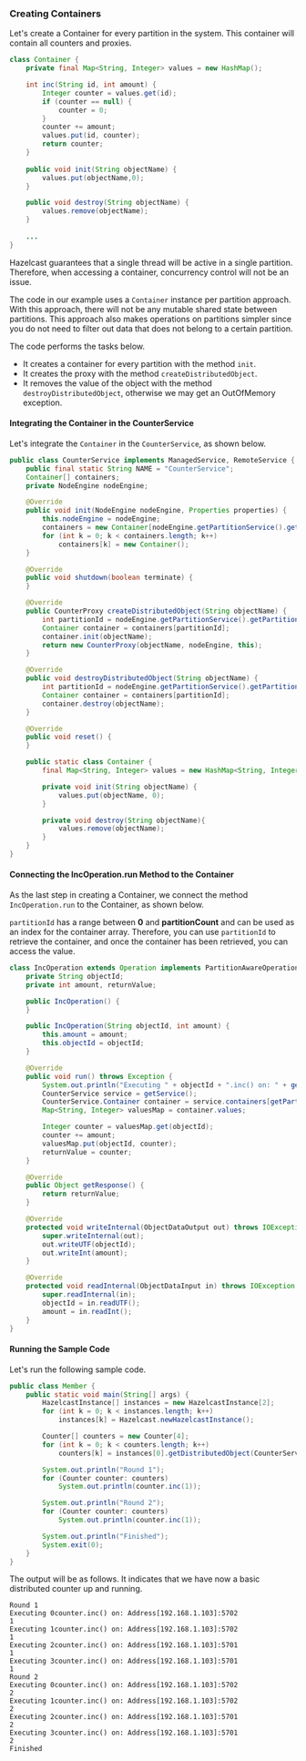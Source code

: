 

### Creating Containers

Let's create a Container for every partition in the system. This container will contain all counters and proxies.


```java
class Container {
    private final Map<String, Integer> values = new HashMap();

    int inc(String id, int amount) {
        Integer counter = values.get(id);
        if (counter == null) {
            counter = 0;
        }
        counter += amount;
        values.put(id, counter);
        return counter;
    }
    
    public void init(String objectName) {
        values.put(objectName,0);
    }

    public void destroy(String objectName) {
        values.remove(objectName);
    }
    
    ...
}
```

Hazelcast guarantees that a single thread will be active in a single partition. Therefore, when accessing a container, concurrency control will not be an issue. 

The code in our example uses a `Container` instance per partition approach. With this approach, there will not be any mutable shared state between partitions. This approach also makes operations on partitions simpler since you do not need to filter out data that does not belong to a certain partition. 

The code performs the tasks below.

- It creates a container for every partition with the method `init`.
- It creates the proxy with the method `createDistributedObject`.
- It removes the value of the object with the method `destroyDistributedObject`, otherwise we may get an OutOfMemory exception.

#### Integrating the Container in the CounterService

Let's integrate the `Container` in the `CounterService`, as shown below.

```java
public class CounterService implements ManagedService, RemoteService {
    public final static String NAME = "CounterService";
    Container[] containers;
    private NodeEngine nodeEngine;

    @Override
    public void init(NodeEngine nodeEngine, Properties properties) {
        this.nodeEngine = nodeEngine;
        containers = new Container[nodeEngine.getPartitionService().getPartitionCount()];
        for (int k = 0; k < containers.length; k++)
            containers[k] = new Container();
    }

    @Override
    public void shutdown(boolean terminate) {
    }

    @Override
    public CounterProxy createDistributedObject(String objectName) {
        int partitionId = nodeEngine.getPartitionService().getPartitionId(objectName);
        Container container = containers[partitionId];
        container.init(objectName);
        return new CounterProxy(objectName, nodeEngine, this);
    }

    @Override
    public void destroyDistributedObject(String objectName) {
        int partitionId = nodeEngine.getPartitionService().getPartitionId(objectName);
        Container container = containers[partitionId];
        container.destroy(objectName);
    }

    @Override
    public void reset() {
    }

    public static class Container {
        final Map<String, Integer> values = new HashMap<String, Integer>();

        private void init(String objectName) {
            values.put(objectName, 0);
        }

        private void destroy(String objectName){
            values.remove(objectName);
        }
    }
}
```


#### Connecting the IncOperation.run Method to the Container

As the last step in creating a Container, we connect the method `IncOperation.run` to the Container, as shown below.

`partitionId` has a range between **0** and **partitionCount** and can be used as an index for the container array. Therefore, you can use `partitionId` to retrieve the container, and once the container has been retrieved, you can access the value. 

```java
class IncOperation extends Operation implements PartitionAwareOperation {
    private String objectId;
    private int amount, returnValue;

    public IncOperation() {
    }

    public IncOperation(String objectId, int amount) {
        this.amount = amount;
        this.objectId = objectId;
    }

    @Override
    public void run() throws Exception {
        System.out.println("Executing " + objectId + ".inc() on: " + getNodeEngine().getThisAddress());
        CounterService service = getService();
        CounterService.Container container = service.containers[getPartitionId()];
        Map<String, Integer> valuesMap = container.values;

        Integer counter = valuesMap.get(objectId);
        counter += amount;
        valuesMap.put(objectId, counter);
        returnValue = counter;
    }

    @Override
    public Object getResponse() {
        return returnValue;
    }

    @Override
    protected void writeInternal(ObjectDataOutput out) throws IOException {
        super.writeInternal(out);
        out.writeUTF(objectId);
        out.writeInt(amount);
    }

    @Override
    protected void readInternal(ObjectDataInput in) throws IOException {
        super.readInternal(in);
        objectId = in.readUTF();
        amount = in.readInt();
    }
}
```

#### Running the Sample Code

Let's run the following sample code.

```java
public class Member {
    public static void main(String[] args) {
        HazelcastInstance[] instances = new HazelcastInstance[2];
        for (int k = 0; k < instances.length; k++)
            instances[k] = Hazelcast.newHazelcastInstance();

        Counter[] counters = new Counter[4];
        for (int k = 0; k < counters.length; k++)
            counters[k] = instances[0].getDistributedObject(CounterService.NAME, k+"counter");

        System.out.println("Round 1");
        for (Counter counter: counters)
            System.out.println(counter.inc(1));

        System.out.println("Round 2");
        for (Counter counter: counters)
            System.out.println(counter.inc(1));

        System.out.println("Finished");
        System.exit(0);
    }
}
```

The output will be as follows. It indicates that we have now a basic distributed counter up and running.

```
Round 1
Executing 0counter.inc() on: Address[192.168.1.103]:5702
1
Executing 1counter.inc() on: Address[192.168.1.103]:5702
1
Executing 2counter.inc() on: Address[192.168.1.103]:5701
1
Executing 3counter.inc() on: Address[192.168.1.103]:5701
1
Round 2
Executing 0counter.inc() on: Address[192.168.1.103]:5702
2
Executing 1counter.inc() on: Address[192.168.1.103]:5702
2
Executing 2counter.inc() on: Address[192.168.1.103]:5701
2
Executing 3counter.inc() on: Address[192.168.1.103]:5701
2
Finished
```



